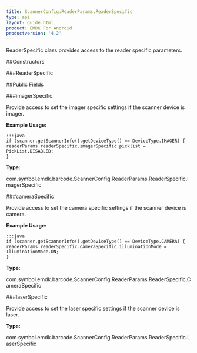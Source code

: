 ```yaml
---
title: ScannerConfig.ReaderParams.ReaderSpecific
type: api
layout: guide.html
product: EMDK For Android
productversion: '4.2'
---
```



ReaderSpecific class provides access to the reader specific parameters.

##Constructors

###ReaderSpecific



##Public Fields

###imagerSpecific

Provide access to set the imager specific settings if the scanner device is imager.
 

**Example Usage:**
	
	:::java	
	if (scanner.getScannerInfo().getDeviceType() == DeviceType.IMAGER) {
	readerParams.readerSpecific.imagerSpecific.picklist = PickList.DISABLED;
	}


**Type:**

com.symbol.emdk.barcode.ScannerConfig.ReaderParams.ReaderSpecific.ImagerSpecific

###cameraSpecific

Provide access to set the camera specific settings if the scanner device is camera.
 

**Example Usage:**
	
	:::java	
	if (scanner.getScannerInfo().getDeviceType() == DeviceType.CAMERA) {
	readerParams.readerSpecific.cameraSpecific.illuminationMode = IlluminationMode.ON;
	}


**Type:**

com.symbol.emdk.barcode.ScannerConfig.ReaderParams.ReaderSpecific.CameraSpecific

###laserSpecific

Provide access to set the laser specific settings if the scanner device is laser.

**Type:**

com.symbol.emdk.barcode.ScannerConfig.ReaderParams.ReaderSpecific.LaserSpecific

